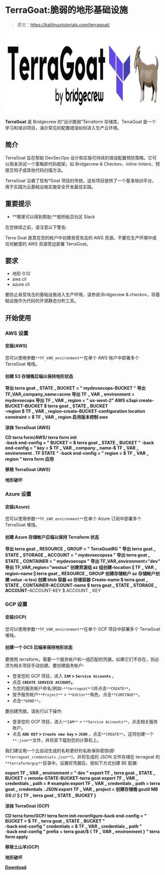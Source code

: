# TerraGoat:脆弱的地形基础设施

> 原文：<https://kalilinuxtutorials.com/terragoat/>

[![](img//4206a858a64ac1a228dee2a4fc04cf10.png)](https://blogger.googleusercontent.com/img/a/AVvXsEit0jrBSf-WtPpo9ukr7Q7IfdK3Tn9qSVsXn60WEFHw7XMPylIyLYCiAemSkvcZWRIrI4K_yle0XZVuOzIAdZtt4KWH74Gse_dQucgDG9Oigb6bbnH7-FVT7QtV5oQArtPeh4d4pNLitit60OJWgSHFCG7G8B4rcViofwNjcmy4Nyo4o0pBoYDlfIir=s728)

**TerraGoat** 是 Bridgecrew 的“设计脆弱”Terraform 存储库。TerraGoat 是一个学习和培训项目，演示常见的配置错误如何进入生产云环境。

## **简介**

TerraGoat 旨在帮助 DevSecOps 设计和实施可持续的错误配置预防策略。它可以用来测试一个策略即代码框架，如 Bridgecrew & Checkov、inline-linters、预提交钩子或其他代码扫描方法。

TerraGoat 沿袭了现有*Goat 项目的传统，这些项目提供了一个基准培训平台，用于实践为云基础设施实施安全开发最佳实践。

## **重要提示**

*   **哪里可以得到帮助:**舰桥船员社区 Slack

在您继续之前，请注意以下警告:

Terra Goat 故意在您的帐户中创建易受攻击的 AWS 资源。不要在生产环境中或任何敏感的 AWS 资源旁边部署 TerraGoat。

## **要求**

*   地形 0.12
*   aws cli
*   azure cli

要防止易受攻击的基础设施进入生产环境，请参阅:Bridgecrew & checkov，将基础设施作为代码的开源静态分析工具。

## 开始使用

### AWS 设置

#### 安装(AWS)

您可以使用参数`**TF_VAR_environment**`在单个 AWS 帐户中部署多个 TerraGoat 堆栈。

#### 创建 S3 存储桶后端以保持地形状态

**导出 terra goat _ STATE _ BUCKET = " mydevsecops-BUCKET "
导出 TF_VAR_company_name=acme
导出 TF _ VAR _ environment = mydevsecops
导出 TF _ VAR _ region = " us-west-2"
AWS s3api create-BUCKET–BUCKET $ terra goat _ STATE _ BUCKET \
–region $ TF _ VAR _ region–create-BUCKET-configuration location constraint = $ TF _ VAR _ region
启用版本控制
aws**

**涂抹 TerraGoat (AWS)**

**CD terra form/AWS/
terra form init \
-back end-config = " BUCKET = $ terra goat _ STATE _ BUCKET "
-back end-config = " key = $ TF _ VAR _ company _ name-$ TF _ VAR _ environment . TF STATE "
-back end-config = " region = $ TF _ VAR _ region "
terra form 应用**

**移除 TerraGoat (AWS)**

**地形破坏**

### Azure 设置

#### 安装(Azure)

您可以使用参数`**TF_VAR_environment**`在单个 Azure 订阅中部署多个 TerraGoat 堆栈。

#### 创建 Azure 存储帐户后端以保持 Terraform 状态

**导出 terra goat _ RESOURCE _ GROUP = " TerraGoatRG "
导出 terra goat _ STATE _ STORAGE _ ACCOUNT = " mydevsecopssa "
导出 terra goat _ STATE _ CONTAINER = " mydevsecops "
导出 TF_VAR_environment="dev"
导出 TF_VAR_region="westus"
创建资源组
az 组创建–location＄TF _ VAR _ region–name＄terra goat _ RESOURCE _ GROUP
创建存储帐户
az 存储帐户创建 value -o tsv)
创建 blob 容器
az 存储容器 Create–name $ terra goat _ STATE _ CONTAINER–ACCOUNT-name $ terra goat _ STATE _ STORAGE _ ACCOUNT**–ACCOUNT-KEY $ ACCOUNT _ KEY

### GCP 设置

#### 安装(GCP)

您可以使用参数`**TF_VAR_environment**`在单个 GCP 项目中部署多个 TerraGoat 堆栈。

#### 创建一个 GCS 后端来保持地形状态

要使用 terraform，需要一个服务帐户和一组匹配的凭据。如果它们不存在，则必须为相关项目手动创建。要创建服务帐户:

*   登录您的 GCP 项目，进入 **`IAM` > `Service Accounts`** 。
*   点击 **`CREATE SERVICE ACCOUNT`。**
*   为您的服务帐户命名(例如-`**terragoat**`)并点击`**CREATE**`。
*   授予服务帐户`**Project**` > `**Editor**`角色，点击`**CONTINUE**`。
*   点击`**DONE**`。

要创建凭据，请执行以下操作:

*   登录您的 GCP 项目，进入`**IAM**` > `**Service Accounts**`，点击相关服务账户。
*   点击 **`ADD KEY` > `Create new key` > `JSON`** ，点击`**CREATE**`。这将创建一个`**.json**`文件，并将其下载到您的计算机上。

我们建议用一个比自动生成的名称更好的名称保存密钥(即`**terragoat_credentials.json**`)，并将生成的 JSON 文件存储在 terragoat 的`**terraform/gcp**`目录中。设置好凭据后，按如下方式创建 BE 配置:

**export TF _ VAR _ environment = " dev "
export TF _ terra goat _ STATE _ BUCKET = remote-STATE-BUCKET-terra goat
export TF _ VAR _ credentials _ path = # example:export TF _ VAR _ credentials _ path = terra goat _ credentials . JSON
export TF _ VAR _ project =
创建存储桶
gsutil MB GS://＄{ TF _ terra goat _ STATE _ BUCKET }**

**涂抹 TerraGoat (GCP)**

**CD terra form/GCP/
terra form init-reconfigure-back end-config = " BUCKET = $ TF _ terra goat _ STATE _ BUCKET " \
-back end-config " credentials = $ TF _ VAR _ credentials _ path " \
-back end-config " prefix = terra goat/$ { TF _ VAR _ environment } "
terra form apply**

**移除土山羊(GCP)**

**地形破坏**

[**Download**](https://github.com/bridgecrewio/terragoat)